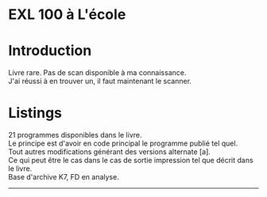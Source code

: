# EXL 100 à L'école

# Introduction

Livre rare. Pas de scan disponible à ma connaissance.\
J'ai réussi à en trouver un, il faut maintenant le scanner.

# Listings

21 programmes disponibles dans le livre.\
Le principe est d'avoir en code principal le programme publié tel quel.\
Tout autres modifications générant des versions alternate [a].\
Ce qui peut être le cas dans le cas de sortie impression tel que décrit dans le livre.\
Base d'archive K7, FD en analyse.

___
